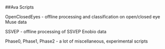##Ava Scripts

OpenClosedEyes - offline processing and classification on open/closed eye Muse data

SSVEP - offline processing of SSVEP Enobio data

Phase0, Phase1, Phase2 - a lot of miscellaneous, experimental scripts